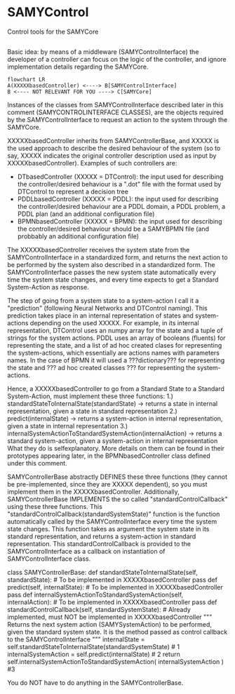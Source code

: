 # SAMYControl
Control tools for the SAMYCore

##

Basic idea: by means of a middleware (SAMYControlInterface) the developer of a controller can focus on the logic of the controller, and ignore implementation details regarding the SAMYCore.
```mermaid
flowchart LR
A(XXXXXbasedController) <----> B[SAMYControlInterface]
B <---- NOT RELEVANT FOR YOU ----> C[SAMYCore]
```

Instances of the classes from SAMYControlInterface described later in this comment (SAMYCONTROLINTERFACE CLASSES), are the objects required by the SAMYControlInterface to request an action to the system through the SAMYCore.

XXXXXbasedController inherits from SAMYControllerBase, and XXXXX is the used approach to describe the desired behaviour of the system (so to say, XXXXX indicates the original controller description used as input by XXXXXbasedController).
Examples of such controllers are:
  - DTbasedController (XXXXX = DTControl): the input used for describing the controller/desired behaviour is a ".dot" file with the format used by DTControl to represent a decision tree 
  - PDDLbasedController (XXXXX = PDDL): the input used for describing the controller/desired behaviour are a PDDL domain, a PDDL problem, a PDDL plan (and an additional configuration file)
  - BPMNbasedController (XXXXX = BPMN): the input used for describing the controller/desired behaviour should be a SAMYBPMN file (and probbably an additional configuration file)

The XXXXXbasedController receives the system state from the SAMYControlInterface in a standardized form, and returns the next action to be performed by the system also described in a standardized form.
The SAMYControlInterface passes the new system state automatically every time the system state changes, and every time expects to get a Standard System-Action as response. 


The step of going from a system state to a system-action I call it a "prediction" (following Neural Networks and DTControl naming). This prediction takes place in an internal representation of states and system-actions depending on the used XXXXX. For example, in its internal representation, DTControl uses an numpy array for the state and a tuple of strings for the system actions. PDDL uses an array of booleans (fluents) for representing the state, and a list of ad hoc created clases for representing the system-actions, which essentially are actions names with parameters names. 
In the case of BPMN it will used a ???dictionary??? for representing the state and ??? ad hoc created classes ??? for representing the system-actions.

Hence, a XXXXXbasedController to go from a Standard State to a Standard System-Action, must implement these three functions:
1.) standardStateToInternalState(standardState) -> returns a state in internal representation, given a state in standard representation
2.) predict(internalState) -> returns a system-action in internal representation, given a state in internal representation
3.) internalSystemActionToStandardSystemAction(internalAction) -> returns a standard system-action, given a system-action in internal representation
What they do is selfexplanatory. More details on them can be found in their prototypes appearing later, in the BPMNbasedController class defined under this comment.

SAMYControllerBase abstractly DEFINES these three functions (they cannot be pre-implemented, since they are XXXXX dependent), so you must implement them in the XXXXXbasedController.
Additionally, SAMYControllerBase IMPLEMENTS the so called "standardControlCallback" using these three functions. 
This "standardControlCallback(standardSystemState)" function is the function automatically called by the SAMYControlInterface every time the system state changes. 
This function takes as argument the system state in its standard representation, and returns a system-action in standard representation.
This standardControlCallback is provided to the SAMYControlInterface as a callback on instantiation of SAMYControlInterface class.

class SAMYControllerBase:
    def standardStateToInternalState(self, standardState): # To be implemented in XXXXXbasedController
	pass
    def predict(self, internalState): # To be implemented in XXXXXbasedController
	pass
    def internalSystemActionToStandardSystemAction(self, internalAction): # To be implemented in XXXXXbasedController
	pass
    def standardControlCallback(self, standardSystemState): # Already implemented, must NOT be implemented in XXXXXbasedController
        """
        Returns the next system action (SAMYSystemAction) to be performed, given the standard system state. 
        It is the method passed as control callback to the SAMYControlInterface
        """
        internalState = self.standardStateToInternalState(standardSystemState) # 1
        internalSystemAction = self.predict(internalState) # 2
        return self.internalSystemActionToStandardSystemAction( internalSystemAction ) #3

You do NOT have to do anything in the SAMYControllerBase.
